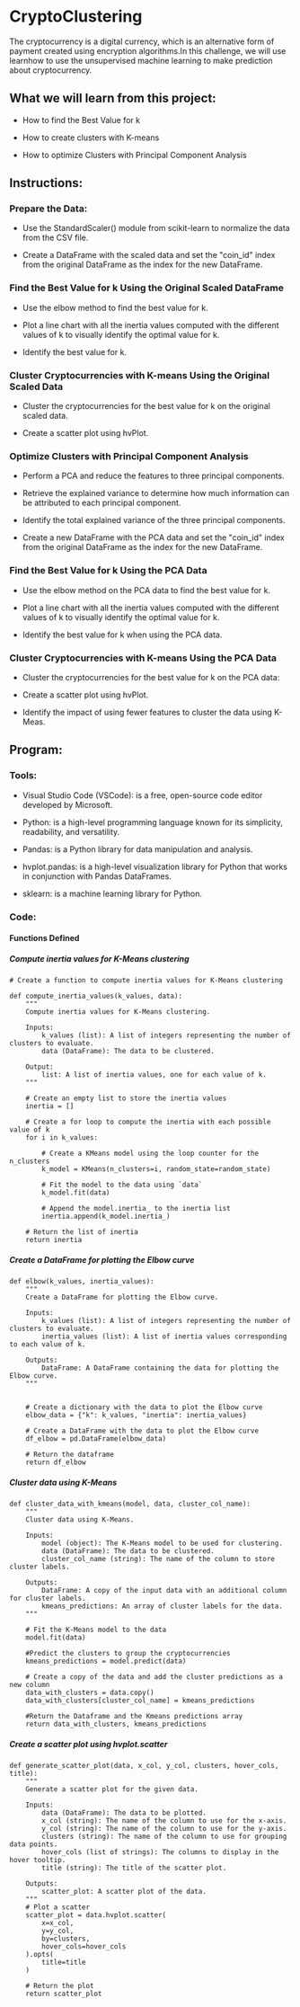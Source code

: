 # CryptoClustering

The cryptocurrency is a digital currency, which is an alternative form of payment created using encryption algorithms.In this challenge, we will use learnhow to use the unsupervised machine learning to make prediction about cryptocurrency.

## What we will learn from this project:

- How to find the Best Value for k

- How to create clusters  with K-means

- How to optimize Clusters with Principal Component Analysis

## Instructions: 

### Prepare the Data:

- Use the StandardScaler() module from scikit-learn to normalize the data from the CSV file.

- Create a DataFrame with the scaled data and set the "coin_id" index from the original DataFrame as the index for the new DataFrame.
  
### Find the Best Value for k Using the Original Scaled DataFrame

- Use the elbow method to find the best value for k.

- Plot a line chart with all the inertia values computed with the different values of k to visually identify the optimal value for k.

- Identify the best value for k.

### Cluster Cryptocurrencies with K-means Using the Original Scaled Data

- Cluster the cryptocurrencies for the best value for k on the original scaled data.
  
- Create a scatter plot using hvPlot.

### Optimize Clusters with Principal Component Analysis

- Perform a PCA and reduce the features to three principal components.

- Retrieve the explained variance to determine how much information can be attributed to each principal component.

- Identify the total explained variance of the three principal components.
  
- Create a new DataFrame with the PCA data and set the "coin_id" index from the original DataFrame as the index for the new DataFrame.

### Find the Best Value for k Using the PCA Data

- Use the elbow method on the PCA data to find the best value for k.

- Plot a line chart with all the inertia values computed with the different values of k to visually identify the optimal value for k.

- Identify the best value for k when using the PCA data.

### Cluster Cryptocurrencies with K-means Using the PCA Data

- Cluster the cryptocurrencies for the best value for k on the PCA data:
  
- Create a scatter plot using hvPlot.
  
- Identify the impact of using fewer features to cluster the data using K-Meas.
 
 ## Program:
 
 ### Tools:

- Visual Studio Code (VSCode): is a free, open-source code editor developed by Microsoft.

- Python: is a high-level programming language known for its simplicity, readability, and versatility. 

- Pandas: is a Python library for data manipulation and analysis.

- hvplot.pandas: is a high-level visualization library for Python that works in conjunction with Pandas DataFrames.

- sklearn: is a machine learning library for Python. 

### Code:
#### Functions Defined

##### Compute inertia values for K-Means clustering
```
# Create a function to compute inertia values for K-Means clustering

def compute_inertia_values(k_values, data):
    """
    Compute inertia values for K-Means clustering.

    Inputs:
        k_values (list): A list of integers representing the number of clusters to evaluate.
        data (DataFrame): The data to be clustered.

    Output:
        list: A list of inertia values, one for each value of k.
    """

    # Create an empty list to store the inertia values
    inertia = []

    # Create a for loop to compute the inertia with each possible value of k
    for i in k_values:

        # Create a KMeans model using the loop counter for the n_clusters
        k_model = KMeans(n_clusters=i, random_state=random_state)

        # Fit the model to the data using `data`
        k_model.fit(data)

        # Append the model.inertia_ to the inertia list
        inertia.append(k_model.inertia_)

    # Return the list of inertia
    return inertia
```

##### Create a DataFrame for plotting the Elbow curve
```
def elbow(k_values, inertia_values):
    """
    Create a DataFrame for plotting the Elbow curve.

    Inputs:
        k_values (list): A list of integers representing the number of clusters to evaluate.
        inertia_values (list): A list of inertia values corresponding to each value of k.

    Outputs:
        DataFrame: A DataFrame containing the data for plotting the Elbow curve.
    """


    # Create a dictionary with the data to plot the Elbow curve
    elbow_data = {"k": k_values, "inertia": inertia_values}
    
    # Create a DataFrame with the data to plot the Elbow curve
    df_elbow = pd.DataFrame(elbow_data)
    
    # Return the dataframe 
    return df_elbow
```

##### Cluster data using K-Means
```
def cluster_data_with_kmeans(model, data, cluster_col_name):
    """
    Cluster data using K-Means.

    Inputs:
        model (object): The K-Means model to be used for clustering.
        data (DataFrame): The data to be clustered.
        cluster_col_name (string): The name of the column to store cluster labels.

    Outputs:
        DataFrame: A copy of the input data with an additional column for cluster labels.
        kmeans_predictions: An array of cluster labels for the data.
    """
    
    # Fit the K-Means model to the data
    model.fit(data)
    
    #Predict the clusters to group the cryptocurrencies
    kmeans_predictions = model.predict(data)
    
    # Create a copy of the data and add the cluster predictions as a new column
    data_with_clusters = data.copy()
    data_with_clusters[cluster_col_name] = kmeans_predictions
    
    #Return the Dataframe and the Kmeans predictions array
    return data_with_clusters, kmeans_predictions
```
##### Create a scatter plot using hvplot.scatter
```
def generate_scatter_plot(data, x_col, y_col, clusters, hover_cols, title):
    """
    Generate a scatter plot for the given data.

    Inputs:
        data (DataFrame): The data to be plotted.
        x_col (string): The name of the column to use for the x-axis.
        y_col (string): The name of the column to use for the y-axis.
        clusters (string): The name of the column to use for grouping data points.
        hover_cols (list of strings): The columns to display in the hover tooltip.
        title (string): The title of the scatter plot.

    Outputs:
        scatter_plot: A scatter plot of the data.
    """
    # Plot a scatter
    scatter_plot = data.hvplot.scatter(
        x=x_col,
        y=y_col,
        by=clusters,
        hover_cols=hover_cols
    ).opts(
        title=title
    )

    # Return the plot
    return scatter_plot
```




